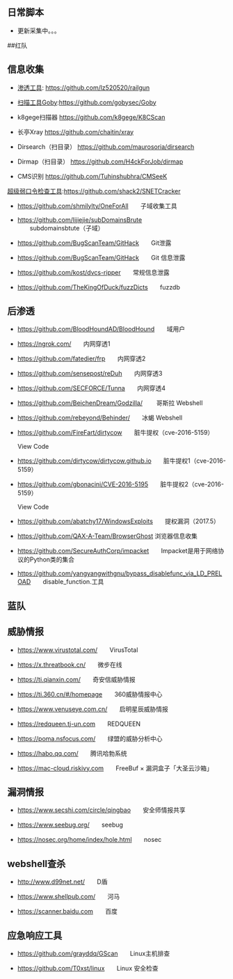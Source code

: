 <html>
<body marginheight="0"><h2>日常脚本</h2>
<ul>
<li>更新采集中。。。</li>
</ul>
##红队
<h2>信息收集</h2>
<ul>
<li><p><a href="https://github.com/lz520520/railgun">渗透工具</a>: <a href="https://github.com/lz520520/railgun">https://github.com/lz520520/railgun</a></p>
</li>
<li><p><a href="https://github.com/gobysec/Goby">扫描工具Goby</a>:<a href="https://github.com/gobysec/Goby">https://github.com/gobysec/Goby</a></p>
</li>
<li><p>k8gege扫描器 <a href="https://github.com/k8gege/K8CScan">https://github.com/k8gege/K8CScan</a>　　</p>
</li>
<li><p>长亭Xray <a href="https://github.com/chaitin/xray">https://github.com/chaitin/xray</a>　　</p>
</li>
<li><p>Dirsearch（扫目录） <a href="https://github.com/maurosoria/dirsearch">https://github.com/maurosoria/dirsearch</a>　　</p>
</li>
<li><p>Dirmap（扫目录） <a href="https://github.com/H4ckForJob/dirmap">https://github.com/H4ckForJob/dirmap</a>　　</p>
</li>
<li><p>CMS识别 <a href="https://github.com/Tuhinshubhra/CMSeeK">https://github.com/Tuhinshubhra/CMSeeK</a>　　</p>
</li>
</ul>
<p><a href="https://github.com/shack2/SNETCracker">超级弱口令检查工具</a>:<a href="https://github.com/shack2/SNETCracker">https://github.com/shack2/SNETCracker</a>　　


</p>
<ul>
<li><p><a href="https://github.com/shmilylty/OneForAll">https://github.com/shmilylty/OneForAll</a>　　子域收集工具</p>
</li>
<li><p><a href="https://github.com/lijiejie/subDomainsBrute">https://github.com/lijiejie/subDomainsBrute</a>　　subdomainsbtute（子域）</p>
</li>
</ul>
<ul>
<li><p><a href="https://github.com/BugScanTeam/GitHack">https://github.com/BugScanTeam/GitHack</a>　　Git泄露</p>
</li>
<li><p><a href="https://github.com/BugScanTeam/GitHack">https://github.com/BugScanTeam/GitHack</a>　　Git 信息泄露</p>
</li>
<li><p><a href="https://github.com/kost/dvcs-ripper">https://github.com/kost/dvcs-ripper</a>　　常规信息泄露</p>
</li>
</ul>
<ul>
<li><a href="https://github.com/TheKingOfDuck/fuzzDicts">https://github.com/TheKingOfDuck/fuzzDicts</a>　　fuzzdb</li>
</ul>
<h2>后渗透</h2>
<ul>
<li><p><a href="https://github.com/BloodHoundAD/BloodHound">https://github.com/BloodHoundAD/BloodHound</a>　　域用户</p>
</li>
<li><p><a href="https://ngrok.com/">https://ngrok.com/</a>　　内网穿透1</p>
</li>
<li><p><a href="https://github.com/fatedier/frp">https://github.com/fatedier/frp</a>　　内网穿透2</p>
</li>
<li><p><a href="https://github.com/sensepost/reDuh">https://github.com/sensepost/reDuh</a>　　内网穿透3</p>
</li>
<li><p><a href="https://github.com/SECFORCE/Tunna">https://github.com/SECFORCE/Tunna</a>　　内网穿透4</p>
</li>
<li><p><a href="https://github.com/BeichenDream/Godzilla/">https://github.com/BeichenDream/Godzilla/</a> 　　哥斯拉 Webshell</p>
</li>
<li><p><a href="https://github.com/rebeyond/Behinder/">https://github.com/rebeyond/Behinder/</a>　　冰蝎 Webshell</p>
</li>
<li><p><a href="https://github.com/FireFart/dirtycow">https://github.com/FireFart/dirtycow</a>　　脏牛提权（cve-2016-5159）</p>
<p>View Code</p>
</li>
<li><p><a href="https://github.com/dirtycow/dirtycow.github.io">https://github.com/dirtycow/dirtycow.github.io</a>　　脏牛提权1（cve-2016-5159）</p>
</li>
<li><p><a href="https://github.com/gbonacini/CVE-2016-5195">https://github.com/gbonacini/CVE-2016-5195</a>　　脏牛提权2（cve-2016-5159）</p>
<p>View Code</p>
</li>
<li><p><a href="https://github.com/abatchy17/WindowsExploits">https://github.com/abatchy17/WindowsExploits</a>　　提权漏洞（2017.5）</p>
</li>
<li><p><a href="https://github.com/QAX-A-Team/BrowserGhost">https://github.com/QAX-A-Team/BrowserGhost</a>      浏览器信息收集</p>
</li>
<li><p><a href="https://github.com/SecureAuthCorp/impacket">https://github.com/SecureAuthCorp/impacket</a>　　Impacket是用于网络协议的Python类的集合</p>
</li>
<li><p><a href="https://github.com/yangyangwithgnu/bypass_disablefunc_via_LD_PRELOAD">https://github.com/yangyangwithgnu/bypass_disablefunc_via_LD_PRELOAD</a>　　disable_function.工具</p>
</li>
</ul>
<h2>蓝队</h2>
<h2>威胁情报</h2>
<ul>
<li><p><a href="https://www.virustotal.com/">https://www.virustotal.com/</a>　　VirusTotal</p>
</li>
<li><p><a href="https://x.threatbook.cn/">https://x.threatbook.cn/</a>　　微步在线</p>
</li>
<li><p><a href="https://ti.qianxin.com/">https://ti.qianxin.com/</a>　　奇安信威胁情报</p>
</li>
<li><p><a href="https://ti.360.cn/#/homepage">https://ti.360.cn/#/homepage</a>　　360威胁情报中心</p>
</li>
<li><p><a href="https://www.venuseye.com.cn/">https://www.venuseye.com.cn/</a>　　启明星辰威胁情报</p>
</li>
<li><p><a href="https://redqueen.tj-un.com">https://redqueen.tj-un.com</a>　　REDQUEEN</p>
</li>
<li><p><a href="https://poma.nsfocus.com/">https://poma.nsfocus.com/</a>　　绿盟的威胁分析中心</p>
</li>
<li><p><a href="https://habo.qq.com/">https://habo.qq.com/</a>　　腾讯哈勃系统</p>
</li>
<li><p><a href="https://mac-cloud.riskivy.com">https://mac-cloud.riskivy.com</a>　　FreeBuf × 漏洞盒子「大圣云沙箱」</p>
</li>
</ul>
<h2>漏洞情报</h2>
<ul>
<li><p><a href="https://www.secshi.com/circle/qingbao">https://www.secshi.com/circle/qingbao</a>　　安全师情报共享</p>
</li>
<li><p><a href="https://www.seebug.org/">https://www.seebug.org/</a>　　seebug</p>
</li>
<li><p><a href="https://nosec.org/home/index/hole.html">https://nosec.org/home/index/hole.html</a>　　nosec</p>
</li>
</ul>
<h2>webshell查杀</h2>
<ul>
<li><p><a href="http://www.d99net.net/">http://www.d99net.net/</a>　　D盾 </p>
</li>
<li><p><a href="https://www.shellpub.com/">https://www.shellpub.com/</a>　　河马</p>
</li>
<li><p><a href="https://scanner.baidu.com">https://scanner.baidu.com</a>　　百度</p>
</li>
</ul>
<h2>应急响应工具</h2>
<ul>
<li><p><a href="https://github.com/grayddq/GScan">https://github.com/grayddq/GScan</a>　　Linux主机排查</p>
</li>
<li><p><a href="https://github.com/T0xst/linux">https://github.com/T0xst/linux</a>　　Linux 安全检查</p>
</li>
</ul>
</body></html>
